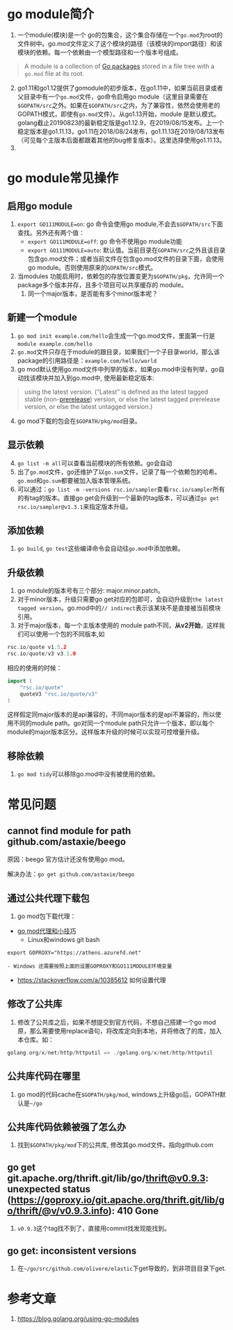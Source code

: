 # go module简介

1. 一个module(模块)是一个 go的包集合，这个集合存储在一个`go.mod`为root的文件树中。go.mod文件定义了这个模块的路径（该模块的import路径）和该模块的依赖。每一个依赖由一个模型路径和一个版本号组成。

> A module is a collection of [Go packages](https://golang.org/ref/spec#Packages) stored in a file tree with a `go.mod` file at its root. 

2. go1.11和go1.12提供了gomodule的初步版本，在go1.11中，如果当前目录或者父目录中有一个`go.mod`文件，go命令启用go module（这里目录需要在`$GOPATH/src`之外。如果在`$GOPATH/src`之内，为了兼容性，依然会使用老的GOPATH模式，即使有`go.mod`文件）。从go1.13开始，module 是默认模式。golang截止20190823的最新稳定版是go1.12.9，在2019/08/15发布。上一个稳定版本是go1.11.13，go1.11在2018/08/24发布，go1.11.13在2019/08/13发布（可见每个主版本后面都跟着其他的bug修复版本）。这里选择使用go1.11.13。
3. 

# go module常见操作

## 启用go module

1. `export GO111MODULE=on`: go 命令会使用go module,不会去`$GOPATH/src`下面查找。另外还有两个值：
   - `export GO111MODULE=off`: go 命令不使用go module功能
   - `export GO111MODULE=auto`: 默认值。当前目录在`GOPATH/src`之外且该目录包含go.mod文件；或者当前文件在包含go.mod文件的目录下面，会使用go module。否则使用原来的`GOPATH/src`模式。
2. 当modules 功能启用时，依赖包的存放位置变更为`$GOPATH/pkg`，允许同一个package多个版本并存，且多个项目可以共享缓存的 module。
   1. 同一个major版本，是否能有多个minor版本呢？

## 新建一个module

1. `go mod init example.com/hello`会生成一个go.mod文件，里面第一行是`module example.com/hello`
2. `go.mod`文件只存在于module的跟目录，如果我们一个子目录world，那么该package的引用路径是：`example.com/hello/world`
3. go mod默认使用go.mod文件中列举的版本，如果go.mod中没有列举，go自动找该模块并加入到go.mod中, 使用最新稳定版本:

> using the latest version. (“Latest” is defined as the latest tagged stable (non-[prerelease](https://semver.org/#spec-item-9)) version, or else the latest tagged prerelease version, or else the latest untagged version.)

4. go mod下载的包会在`$GOPATH/pkg/mod`目录。

## 显示依赖

4. `go list -m all`可以查看当前模块的所有依赖。go会自动
5. 出了`go.mod`文件，go还维护了以`go.sum`文件，记录了每一个依赖包的哈希。`go.mod`和`go.sum`都要被加入版本管理系统。
6. 可以通过：`go list -m -versions rsc.io/sampler`查看`rsc.io/sampler`所有的有tag的版本。直接go get会升级到一个最新的tag版本，可以通过`go get rsc.io/sampler@v1.3.1`来指定版本升级。

## 添加依赖

1. `go build`, `go test`这些编译命令会自动往`go.mod`中添加依赖。

## 升级依赖

1. go module的版本号有三个部分: major.minor.patch。
2. 对于minor版本，升级只需要go get对应的包即可，会自动升级到`the latest tagged version`。go.mod中的`// indirect`表示该某块不是直接被当前模块引用。
3. 对于major版本，每一个主版本使用的 module path不同，**从v2开始**，这样我们可以使用一个包的不同版本,如

```go
rsc.io/quote v1.5.2
rsc.io/quote/v3 v3.1.0
```

相应的使用的时候：

```go
import (
    "rsc.io/quote"
    quoteV3 "rsc.io/quote/v3"
)
```



这样假定同major版本的是api兼容的，不同major版本的是api不兼容的，所以使用不同的module path。go对同一个module path只允许一个版本，即以每个module的major版本区分。这样版本升级的时候可以实现可控增量升级。

## 移除依赖

1. `go mod tidy`可以移除go.mod中没有被使用的依赖。

# 常见问题

## cannot find module for path github.com/astaxie/beego

原因：beego 官方估计还没有使用go mod。

解决办法：`go get github.com/astaxie/beego`

## 通过公共代理下载包

1. go mod包下载代理：

- [go mod代理和小技巧](https://www.cnblogs.com/xdao/p/go_mod.html)
  - Linux和windows git bash

```shell
export GOPROXY="https://athens.azurefd.net"

```

```
- Windows 还需要按照上面的设置GOPROXY和GO111MODULE环境变量
```

- <https://stackoverflow.com/a/10385612> 如何设置代理

## 修改了公共库

1. 修改了公共库之后，如果不想提交到官方代码，不想自己搭建一个go mod原，那么需要使用replace语句，将改库定向到本地，并将修改了的库，加入本仓库。如：

```go
golang.org/x/net/http/httputil => ./golang.org/x/net/http/httputil
```

## 公共库代码在哪里

1. go mod的代码cache在`$GOPATH/pkg/mod`, windows上升级go后，GOPATH默认是`~/go`

## 公共库代码依赖被强了怎么办

1. 找到`$GOPATH/pkg/mod`下的公共库, 修改其go.mod文件。指向github.com

## go get git.apache.org/thrift.git/lib/go/thrift@v0.9.3: unexpected status (https://goproxy.io/git.apache.org/thrift.git/lib/go/thrift/@v/v0.9.3.info): 410 Gone

1. `v0.9.3`这个tag找不到了，直接用commit找发现能找到。

## go get: inconsistent versions

1. 在`~/go/src/github.com/olivere/elastic`下get导致的，到非项目目录下get.

# 参考文章

1. <https://blog.golang.org/using-go-modules>